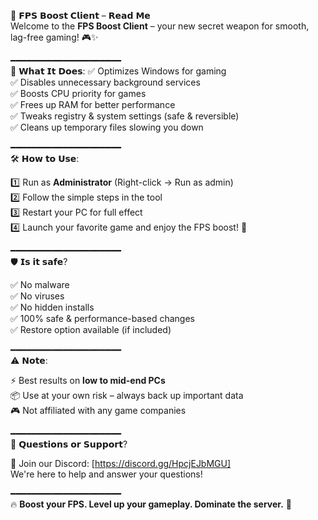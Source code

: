 🚀 𝗙𝗣𝗦 𝗕𝗼𝗼𝘀𝘁 𝗖𝗹𝗶𝗲𝗻𝘁 – 𝗥𝗲𝗮𝗱 𝗠𝗲  
Welcome to the **FPS Boost Client** – your new secret weapon for smooth, lag-free gaming! 🎮✨

━━━━━━━━━━━━━━━━━━━━━  
🔧 𝗪𝗵𝗮𝘁 𝗜𝘁 𝗗𝗼𝗲𝘀:
✅ Optimizes Windows for gaming  
✅ Disables unnecessary background services  
✅ Boosts CPU priority for games  
✅ Frees up RAM for better performance  
✅ Tweaks registry & system settings (safe & reversible)  
✅ Cleans up temporary files slowing you down  

━━━━━━━━━━━━━━━━━━━━━  
🛠️ 𝗛𝗼𝘄 𝘁𝗼 𝗨𝘀𝗲:

1️⃣ Run as **Administrator** (Right-click → Run as admin)  
2️⃣ Follow the simple steps in the tool  
3️⃣ Restart your PC for full effect  
4️⃣ Launch your favorite game and enjoy the FPS boost! 🎉  

━━━━━━━━━━━━━━━━━━━━━  
🛡️ 𝗜𝘀 𝗶𝘁 𝘀𝗮𝗳𝗲?

✅ No malware  
✅ No viruses  
✅ No hidden installs  
✅ 100% safe & performance-based changes  
✅ Restore option available (if included)  

━━━━━━━━━━━━━━━━━━━━━  
⚠️ 𝗡𝗼𝘁𝗲:

⚡ Best results on **low to mid-end PCs**  
📦 Use at your own risk – always back up important data  
🎮 Not affiliated with any game companies  

━━━━━━━━━━━━━━━━━━━━━  
💬 𝗤𝘂𝗲𝘀𝘁𝗶𝗼𝗻𝘀 𝗼𝗿 𝗦𝘂𝗽𝗽𝗼𝗿𝘁?

📲 Join our Discord: [https://discord.gg/HpcjEJbMGU]  
We're here to help and answer your questions!

━━━━━━━━━━━━━━━━━━━━━  
🔥 **Boost your FPS. Level up your gameplay. Dominate the server.** 💪
